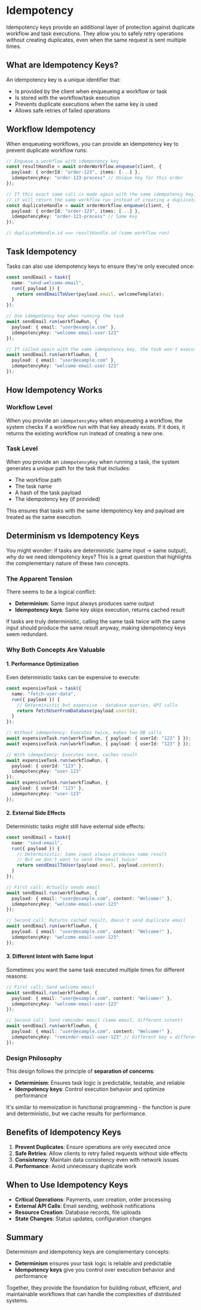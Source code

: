 # Idempotency

Idempotency keys provide an additional layer of protection against duplicate workflow and task executions. They allow you to safely retry operations without creating duplicates, even when the same request is sent multiple times.

## What are Idempotency Keys?

An idempotency key is a unique identifier that:
- Is provided by the client when enqueueing a workflow or task
- Is stored with the workflow/task execution
- Prevents duplicate executions when the same key is used
- Allows safe retries of failed operations

## Workflow Idempotency

When enqueueing workflows, you can provide an idempotency key to prevent duplicate workflow runs:

```typescript
// Enqueue a workflow with idempotency key
const resultHandle = await orderWorkflow.enqueue(client, {
  payload: { orderId: "order-123", items: [...] },
  idempotencyKey: "order-123-process" // Unique key for this order
});

// If this exact same call is made again with the same idempotency key,
// it will return the same workflow run instead of creating a duplicate
const duplicateHandle = await orderWorkflow.enqueue(client, {
  payload: { orderId: "order-123", items: [...] },
  idempotencyKey: "order-123-process" // Same key
});

// duplicateHandle.id === resultHandle.id (same workflow run)
```

## Task Idempotency

Tasks can also use idempotency keys to ensure they're only executed once:

```typescript
const sendEmail = task({
  name: "send-welcome-email",
  run({ payload }) {
    return sendEmailToUser(payload.email, welcomeTemplate);
  }
});

// Use idempotency key when running the task
await sendEmail.run(workflowRun, {
  payload: { email: "user@example.com" },
  idempotencyKey: "welcome-email-user-123"
});

// If called again with the same idempotency key, the task won't execute again
await sendEmail.run(workflowRun, {
  payload: { email: "user@example.com" },
  idempotencyKey: "welcome-email-user-123"
});
```

## How Idempotency Works

### Workflow Level
When you provide an `idempotencyKey` when enqueueing a workflow, the system checks if a workflow run with that key already exists. If it does, it returns the existing workflow run instead of creating a new one.

### Task Level
When you provide an `idempotencyKey` when running a task, the system generates a unique path for the task that includes:
- The workflow path
- The task name
- A hash of the task payload
- The idempotency key (if provided)

This ensures that tasks with the same idempotency key and payload are treated as the same execution.

## Determinism vs Idempotency Keys

You might wonder: if tasks are deterministic (same input → same output), why do we need idempotency keys? This is a great question that highlights the complementary nature of these two concepts.

### The Apparent Tension

There seems to be a logical conflict:
- **Determinism**: Same input always produces same output
- **Idempotency keys**: Same key skips execution, returns cached result

If tasks are truly deterministic, calling the same task twice with the same input should produce the same result anyway, making idempotency keys seem redundant.

### Why Both Concepts Are Valuable

#### 1. Performance Optimization
Even deterministic tasks can be expensive to execute:

```typescript
const expensiveTask = task({
  name: "fetch-user-data",
  run({ payload }) {
    // Deterministic but expensive - database queries, API calls
    return fetchUserFromDatabase(payload.userId);
  }
});

// Without idempotency: Executes twice, makes two DB calls
await expensiveTask.run(workflowRun, { payload: { userId: "123" } });
await expensiveTask.run(workflowRun, { payload: { userId: "123" } });

// With idempotency: Executes once, caches result
await expensiveTask.run(workflowRun, { 
  payload: { userId: "123" }, 
  idempotencyKey: "user-123" 
});
await expensiveTask.run(workflowRun, { 
  payload: { userId: "123" }, 
  idempotencyKey: "user-123" 
});
```

#### 2. External Side Effects
Deterministic tasks might still have external side effects:

```typescript
const sendEmail = task({
  name: "send-email",
  run({ payload }) {
    // Deterministic: Same input always produces same result
    // But we don't want to send the email twice!
    return sendEmailToUser(payload.email, payload.content);
  }
});

// First call: Actually sends email
await sendEmail.run(workflowRun, { 
  payload: { email: "user@example.com", content: "Welcome!" },
  idempotencyKey: "welcome-email-user-123"
});

// Second call: Returns cached result, doesn't send duplicate email
await sendEmail.run(workflowRun, { 
  payload: { email: "user@example.com", content: "Welcome!" },
  idempotencyKey: "welcome-email-user-123"
});
```

#### 3. Different Intent with Same Input
Sometimes you want the same task executed multiple times for different reasons:

```typescript
// First call: Send welcome email
await sendEmail.run(workflowRun, { 
  payload: { email: "user@example.com", content: "Welcome!" },
  idempotencyKey: "welcome-email-user-123"
});

// Second call: Send reminder email (same email, different intent)
await sendEmail.run(workflowRun, { 
  payload: { email: "user@example.com", content: "Welcome!" },
  idempotencyKey: "reminder-email-user-123" // Different key = different execution
});
```

### Design Philosophy

This design follows the principle of **separation of concerns**:

- **Determinism**: Ensures task logic is predictable, testable, and reliable
- **Idempotency keys**: Control execution behavior and optimize performance

It's similar to memoization in functional programming - the function is pure and deterministic, but we cache results for performance.

## Benefits of Idempotency Keys

1. **Prevent Duplicates**: Ensure operations are only executed once
2. **Safe Retries**: Allow clients to retry failed requests without side effects
3. **Consistency**: Maintain data consistency even with network issues
4. **Performance**: Avoid unnecessary duplicate work

## When to Use Idempotency Keys

- **Critical Operations**: Payments, user creation, order processing
- **External API Calls**: Email sending, webhook notifications
- **Resource Creation**: Database records, file uploads
- **State Changes**: Status updates, configuration changes

## Summary

Determinism and idempotency keys are complementary concepts:
- **Determinism** ensures your task logic is reliable and predictable
- **Idempotency keys** give you control over execution behavior and performance

Together, they provide the foundation for building robust, efficient, and maintainable workflows that can handle the complexities of distributed systems. 